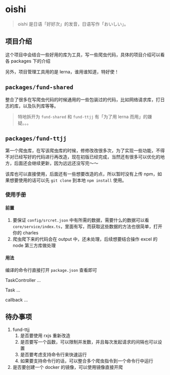 # oishi

> oishi 是日语「好好次」的发音，日语写作「おいしい」。

## 项目介绍

这个项目中会结合一些好用的库为工具，写一些爬虫代码，具体的项目介绍可以看各 packages 下的介绍

另外，项目管理工具用的是 lerna，谁用谁知道，特好使！

## `packages/fund-shared`

整合了很多在写爬虫代码的时候通用的一些包装过的代码，比如网络请求库，打日志的库，以及队列库等等。

> 特地拆开为 `fund-shared` 和 `fund-ttjj` 有「为了用 lerna 而用」的嫌疑。。。

## `packages/fund-ttjj`

第一个爬虫库，在写该爬虫库的时候，修修改改很多次，为了实现一些功能，不得不对已经写好的代码进行再改造，现在初版已经完成，当然还有很多可以优化的地方，后面还会继续更新，因为远远还没写完～～

该库也可以直接使用，后面还有一些想要改造的点，所以暂时没有上传 npm，如果想要使用的话可以先 `git clone` 到本地 `npm install` 使用。

### 使用手册

#### 前置

1. 要保证 `config/srcret.json` 中有所需的数据，需要什么的数据可以看 `core/service/index.ts`，里面有写，而获取这些数据的方法也很简单，打开你的 charles
2. 爬虫爬下来的代码会在 output 中，还未处理，后续想要结合操作 excel 的 node 第三方库做处理

#### 用法

编译的命令行直接打开 `package.json` 查看即可

TaskController
...

Task
...

callback
...

## 待办事项

1. fund-ttjj
   1. 是否要使用 rxjs 重新改造
   2. 是否要写一个函数，可以限制并发数，并且每次发起请求的间隔也可以设置
   3. 是否要考虑支持命令行来快速运行
   4. 如果要支持命令行的话，可以整合多个爬虫指令到一个命令行中运行
2. 是否要创建一个 docker 的镜像，可以使用镜像直接开爬
